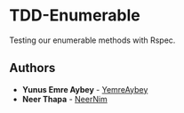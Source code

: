 # TDD-Enumerable

Testing our enumerable methods with Rspec.

## Authors

* **Yunus Emre Aybey** - [YemreAybey](https://github.com/YemreAybey)
* **Neer Thapa** - [NeerNim](https://github.com/NeerNim)